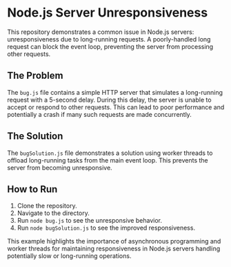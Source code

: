 # Node.js Server Unresponsiveness

This repository demonstrates a common issue in Node.js servers: unresponsiveness due to long-running requests.  A poorly-handled long request can block the event loop, preventing the server from processing other requests.

## The Problem

The `bug.js` file contains a simple HTTP server that simulates a long-running request with a 5-second delay.  During this delay, the server is unable to accept or respond to other requests.  This can lead to poor performance and potentially a crash if many such requests are made concurrently.

## The Solution

The `bugSolution.js` file demonstrates a solution using worker threads to offload long-running tasks from the main event loop. This prevents the server from becoming unresponsive.

## How to Run

1. Clone the repository.
2. Navigate to the directory.
3. Run `node bug.js` to see the unresponsive behavior.
4. Run `node bugSolution.js` to see the improved responsiveness.

This example highlights the importance of asynchronous programming and worker threads for maintaining responsiveness in Node.js servers handling potentially slow or long-running operations.
